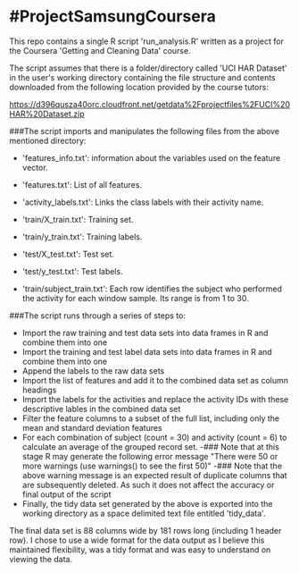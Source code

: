 #ProjectSamsungCoursera
=====================
This repo contains a single R script 'run_analysis.R' written as a project for the Coursera 'Getting and Cleaning Data' course.

The script assumes that there is a folder/directory called 'UCI HAR Dataset' in the user's working directory containing the file structure and contents downloaded from the following location provided by the course tutors:

https://d396qusza40orc.cloudfront.net/getdata%2Fprojectfiles%2FUCI%20HAR%20Dataset.zip

###The script imports and manipulates the following files from the above mentioned directory:

- 'features_info.txt': information about the variables used on the feature vector.

- 'features.txt': List of all features.

- 'activity_labels.txt': Links the class labels with their activity name.

- 'train/X_train.txt': Training set.

- 'train/y_train.txt': Training labels.

- 'test/X_test.txt': Test set.

- 'test/y_test.txt': Test labels.

- 'train/subject_train.txt': Each row identifies the subject who performed the activity for each window sample. Its range is from 1 to 30. 

###The script runs through a series of steps to:

- Import the raw training and test data sets into data frames in R and combine them into one
- Import the training and test label data sets into data frames in R and combine them into one
- Append the labels to the raw data sets
- Import the list of features and add it to the combined data set as column headings
- Import the labels for the activities and replace the activity IDs with these descriptive lables in the combined data set
- Filter the feature columns to a subset of the full list, including only the mean and standard deviation features
- For each combination of subject (count = 30) and activity (count = 6) to calculate an average of the grouped record set.
-### Note that at this stage R may generate the following error message
"There were 50 or more warnings (use warnings() to see the first 50)"
-### Note that the above warning message is an expected result of duplicate columns that are subsequently deleted. As such it does not affect the accuracy or final output of the script  
- Finally, the tidy data set generated by the above is exported into the working directory as a space delimited text file entitled 'tidy_data'.

The final data set is 88 columns wide by 181 rows long (including 1 header row). I chose to use a wide format for the data output as I believe this maintained flexibility, was a tidy format and was easy to understand on viewing the data. 
